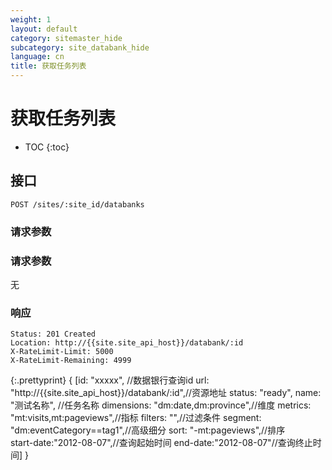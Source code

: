 ```yaml
---
weight: 1
layout: default
category: sitemaster_hide
subcategory: site_databank_hide
language: cn
title: 获取任务列表
---
```


# 获取任务列表

* TOC
{:toc}

## 接口

    POST /sites/:site_id/databanks

### 请求参数

### 请求参数
无


### 响应

    Status: 201 Created
    Location: http://{{site.site_api_host}}/databank/:id
    X-RateLimit-Limit: 5000
    X-RateLimit-Remaining: 4999

{:.prettyprint}
    {
        [id: "xxxxx", //数据银行查询id
        url: "http://{{site.site_api_host}}/databank/:id",//资源地址
        status: "ready",
        name: "测试名称", //任务名称
        dimensions: "dm:date,dm:province",//维度
        metrics: "mt:visits,mt:pageviews",//指标
        filters: "",//过滤条件
        segment: "dm:eventCategory==tag1",//高级细分
        sort: "-mt:pageviews",//排序    
        start-date:"2012-08-07",//查询起始时间
        end-date:"2012-08-07"//查询终止时间]
    }
